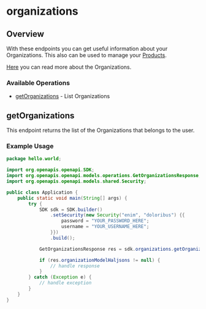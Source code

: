 # organizations

## Overview

With these endpoints you can get useful information about your Organizations.
This also can be used to manage your [Products](#tag/Products).

<a href="https://configcat.com/docs/organization/" target="_blank" rel="noopener noreferrer">Here</a> you can read more about the Organizations.

### Available Operations

* [getOrganizations](#getorganizations) - List Organizations

## getOrganizations

This endpoint returns the list of the Organizations that belongs to the user.

### Example Usage

```java
package hello.world;

import org.openapis.openapi.SDK;
import org.openapis.openapi.models.operations.GetOrganizationsResponse;
import org.openapis.openapi.models.shared.Security;

public class Application {
    public static void main(String[] args) {
        try {
            SDK sdk = SDK.builder()
                .setSecurity(new Security("enim", "doloribus") {{
                    password = "YOUR_PASSWORD_HERE";
                    username = "YOUR_USERNAME_HERE";
                }})
                .build();

            GetOrganizationsResponse res = sdk.organizations.getOrganizations();

            if (res.organizationModelHaljsons != null) {
                // handle response
            }
        } catch (Exception e) {
            // handle exception
        }
    }
}
```
